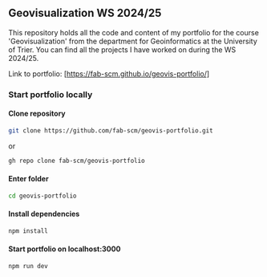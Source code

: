 ## Geovisualization WS 2024/25
This repository holds all the code and content of my portfolio for the course 'Geovisualization' from the department for Geoinformatics at the University of Trier. You can find all the projects I have worked on during the WS 2024/25.

Link to portfolio: [https://fab-scm.github.io/geovis-portfolio/]

### Start portfolio locally

#### Clone repository

```bash
git clone https://github.com/fab-scm/geovis-portfolio.git
```
or
```bash
gh repo clone fab-scm/geovis-portfolio
```

#### Enter folder
```bash
cd geovis-portfolio
```

#### Install dependencies
```bash
npm install
```

#### Start portfolio on localhost:3000
```bash
npm run dev
```
